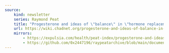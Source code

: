 ```yaml
---
source:
    kind: newsletter
    series: Raymond Peat
    title: "Progesterone and ideas of \"balance\" in \"hormone replacement therapy\""
    url: https://wiki.chadnet.org/progesterone-and-ideas-of-balance-in-hormone-replacement-therapy.pdf
    mirrors:
        - https://expulsia.com/health/peat-index/progesterone-and-ideas-of-balance-in-hormone-replacement-therapy.pdf
        - https://github.com/0x2447196/raypeatarchive/blob/main/documents/newsletters/progesterone-and-ideas-of-balance-in-hormone-replacement-therapy.txt
---
```

